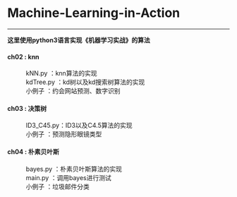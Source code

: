 # Machine-Learning-in-Action

---

**这里使用python3语言实现《机器学习实战》的算法**

#### ch02 : knn<br/>
&emsp;&emsp;&emsp;kNN.py ：knn算法的实现<br/>
&emsp;&emsp;&emsp;kdTree.py ：kd树以及kd搜索树算法的实现<br/>
&emsp;&emsp;&emsp;小例子 ：约会网站预测、数字识别<br/>

#### ch03 : 决策树<br/>
&emsp;&emsp;&emsp;ID3_C45.py：ID3以及C4.5算法的实现<br/>
&emsp;&emsp;&emsp;小例子 ：预测隐形眼镜类型<br/>

#### ch04 : 朴素贝叶斯<br/>
&emsp;&emsp;&emsp;bayes.py ：朴素贝叶斯算法的实现<br/>
&emsp;&emsp;&emsp;main.py ：调用bayes进行测试<br/>
&emsp;&emsp;&emsp;小例子 ：垃圾邮件分类<br/>
